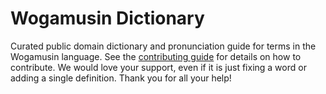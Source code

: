 
# Wogamusin Dictionary

Curated public domain dictionary and pronunciation guide for terms in the Wogamusin language. See the [contributing guide](https://github.com/drumworkteam/term/blob/make/.github/contributing.md) for details on how to contribute. We would love your support, even if it is just fixing a word or adding a single definition. Thank you for all your help!